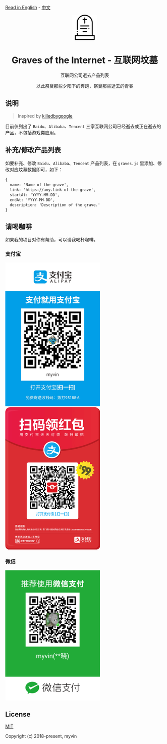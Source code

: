 [Read in English](README.en.md) - [中文](README.md)

<div align="center">
  <img src="src/assets/grave.png" alt="grave" style="height: 80px;width: 80px;padding: 0 20px;">
  <h1>Graves of the Internet - 互联网坟墓</h1>
  <p>互联网公司逝去产品列表</p>
  <p>以此祭奠那些夕阳下的奔跑，祭奠那些逝去的青春</p>
</div>

## 说明

> Inspired by [killedbygoogle](https://killedbygoogle.com/)

目前仅列出了 `Baidu`、`Alibaba`、`Tencent` 三家互联网公司已经逝去或正在逝去的产品，不包括游戏类应用。

## 补充/修改产品列表

如要补充、修改 `Baidu`、`Alibaba`、`Tencent` 产品列表，在 `graves.js` 里添加、修改对应坟墓数据即可，如下：

```
{
  name: 'Name of the grave',
  link: 'https://any.link-of-the-grave',
  startAt: 'YYYY-MM-DD',
  endAt: 'YYYY-MM-DD',
  description: 'Description of the grave.'
}
```

## 请喝咖啡

如果我的项目对你有帮助，可以请我喝杯咖啡。

### 支付宝

<img src="https://raw.githubusercontent.com/myvin/miniprogram/master/9181893579988_.pic_hd.jpg" width="300" /> <img src="https://raw.githubusercontent.com/myvin/miniprogram/master/9191893579989_.pic.jpg" width="300" />

### 微信

<img src="https://raw.githubusercontent.com/myvin/miniprogram/master/9201893579990_.pic_hd.jpg" width="300" />

## License

[MIT](http://opensource.org/licenses/MIT)

Copyright (c) 2018-present, myvin
